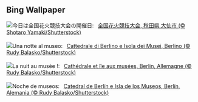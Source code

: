 ## Bing Wallpaper
![](https://www.bing.com/th?id=OHR.Fireworks2023_JA-JP6750105945_UHD.jpg&w=1000)今日は全国花火競技大会の開催日:&nbsp;&ensp;[全国花火競技大会, 秋田県 大仙市 (© Shotaro Yamaki/Shutterstock)](https://www.bing.com/th?id=OHR.Fireworks2023_JA-JP6750105945_UHD.jpg)
<br><br/>
![](https://www.bing.com/th?id=OHR.MuseumIsland_IT-IT1593981985_UHD.jpg&w=1000)Una notte al museo:&nbsp;&ensp;[Cattedrale di Berlino e Isola dei Musei, Berlino (© Rudy Balasko/Shutterstock)](https://www.bing.com/th?id=OHR.MuseumIsland_IT-IT1593981985_UHD.jpg)
<br><br/>
![](https://www.bing.com/th?id=OHR.MuseumIsland_FR-FR9504691983_UHD.jpg&w=1000)La nuit au musée !:&nbsp;&ensp;[Cathédrale et île aux musées, Berlin, Allemagne (© Rudy Balasko/Shutterstock)](https://www.bing.com/th?id=OHR.MuseumIsland_FR-FR9504691983_UHD.jpg)
<br><br/>
![](https://www.bing.com/th?id=OHR.MuseumIsland_ES-ES3676432544_UHD.jpg&w=1000)Noche de museos:&nbsp;&ensp;[Catedral de Berlín e Isla de los Museos, Berlín, Alemania (© Rudy Balasko/Shutterstock)](https://www.bing.com/th?id=OHR.MuseumIsland_ES-ES3676432544_UHD.jpg)
<br><br/>
